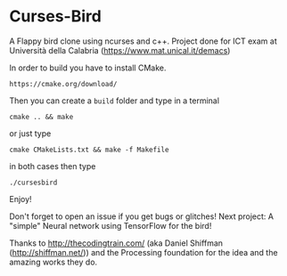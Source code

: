 # Curses-Bird

A Flappy bird clone using ncurses and c++. Project done for ICT exam at Università della Calabria (https://www.mat.unical.it/demacs)

In order to build you have to install CMake.
```
https://cmake.org/download/
```
Then you can create a `build` folder and type in a terminal

```cmake .. && make```

or just type

```
cmake CMakeLists.txt && make -f Makefile
```
in both cases then type
```
./cursesbird
```

Enjoy!

Don't forget to open an issue if you get bugs or glitches!
Next project: A "simple" Neural network using TensorFlow for the bird!

Thanks to http://thecodingtrain.com/ (aka Daniel Shiffman (http://shiffman.net/)) and the Processing foundation for the idea and the amazing works they do.
